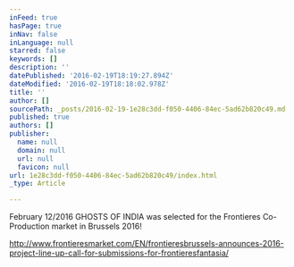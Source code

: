 ```yaml
---
inFeed: true
hasPage: true
inNav: false
inLanguage: null
starred: false
keywords: []
description: ''
datePublished: '2016-02-19T18:19:27.894Z'
dateModified: '2016-02-19T18:18:02.978Z'
title: ''
author: []
sourcePath: _posts/2016-02-19-1e28c3dd-f050-4406-84ec-5ad62b820c49.md
published: true
authors: []
publisher:
  name: null
  domain: null
  url: null
  favicon: null
url: 1e28c3dd-f050-4406-84ec-5ad62b820c49/index.html
_type: Article

---
```

February 12/2016 GHOSTS OF INDIA was selected for the Frontieres Co-Production market in Brussels 2016! 

http://www.frontieresmarket.com/EN/frontieresbrussels-announces-2016-project-line-up-call-for-submissions-for-frontieresfantasia/